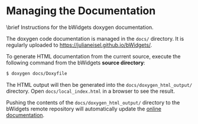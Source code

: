 # Managing the Documentation

\brief Instructions for the bWidgets doxygen documentation.

The doxygen code documentation is managed in the `docs/` directory. It is
regularly uploaded to https://julianeisel.github.io/bWidgets/.

To generate HTML documentation from the current source, execute the following
command from the bWidgets __source directory__:

```bash
$ doxygen docs/Doxyfile
```
The HTML output will then be generated into the `docs/doxygen_html_output/`
directory. Open `docs/local_index.html` in a browser to see the result.

Pushing the contents of the `docs/doxygen_html_output/` directory to the
bWidgets remote repository will automatically update the
[online documentation](https://julianeisel.github.io/bWidgets/).
